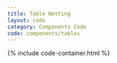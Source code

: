 ```yaml
---
title: Table Nesting
layout: code
category: Components Code
code: components/tables
---
```


{% include code-container.html %}
